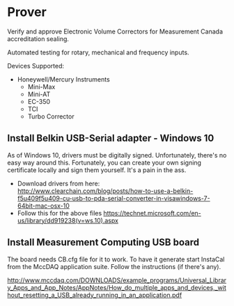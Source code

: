 # Prover
Verify and approve Electronic Volume Correctors for Measurement Canada accreditation sealing.

Automated testing for rotary, mechanical and frequency inputs.

Devices Supported:

- Honeywell/Mercury Instruments
  - Mini-Max
  - Mini-AT
  - EC-350
  - TCI
  - Turbo Corrector

## Install Belkin USB-Serial adapter - Windows 10
As of Windows 10, drivers must be digitally signed. Unfortunately, there's no easy way around this.
Fortunately, you can create your own signing certificate locally and sign them yourself. It's a pain in the ass.

* Download drivers from here: http://www.clearchain.com/blog/posts/how-to-use-a-belkin-f5u409f5u409-cu-usb-to-pda-serial-converter-in-visawindows-7-64bit-mac-osx-10
* Follow this for the above files https://technet.microsoft.com/en-us/library/dd919238(v=ws.10).aspx

## Install Measurement Computing USB board

The board needs CB.cfg file for it to work. To have it generate start InstaCal from the MccDAQ application suite. Follow the instructions (if there's any).

http://www.mccdaq.com/DOWNLOADS/example_programs/Universal_Library_Apps_and_App_Notes/AppNotes/How_do_multiple_apps_and_devices,_without_resetting_a_USB_already_running_in_an_application.pdf
